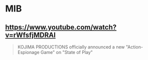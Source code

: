 # MIB

## https://www.youtube.com/watch?v=rWfsfjMDRAI

> KOJIMA PRODUCTIONS officially announced a new "Action-Espionage Game" on "State of Play" 
